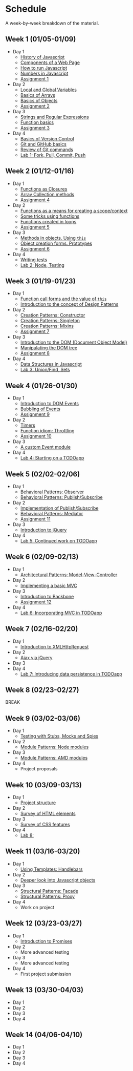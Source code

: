 # Schedule

A week-by-week breakdown of the material.

## Week  1 (01/05-01/09)

- Day 1
    - [History of Javascript](notes/history.md)
    - [Components of a Web Page](notes/page_components.md)
    - [How to run Javascript](notes/how_to_run.md)
    - [Numbers in Javascript](notes/numbers.md)
    - [Assignment 1](../assignments/1.md)
- Day 2
    - [Local and Global Variables](notes/local_vs_global.md)
    - [Basics of Arrays](notes/array_basics.md)
    - [Basics of Objects](notes/object_basics.md)
    - [Assignment 2](../assignments/2.md)
- Day 3
    - [Strings and Regular Expressions](notes/strings_and_re.md)
    - [Function basics](notes/functions_basic.md)
    - [Assignment 3](../assignments/3.md)
- Day 4
    - [Basics of Version Control](notes/git/version_control.md)
    - [Git and GitHub basics](notes/git/git_github_basics.md)
    - [Review of Git commands](notes/git/commands_review.md)
    - [Lab 1: Fork, Pull, Commit, Push](../labs/1.md)

## Week  2 (01/12-01/16)

- Day 1
    - [Functions as Closures](notes/function_closures.md)
    - [Array Collection methods](notes/array_methods.md)
    - [Assignment 4](../assignments/4.md)
- Day 2
    - [Functions as a means for creating a scope/context](notes/functions_for_scope.md)
    - [Some tricks using functions](notes/function_tricks.md)
    - [Functions created in loops](notes/functions_in_loops.md)
    - [Assignment 5](../assignments/5.md)
- Day 3
    - [Methods in objects. Using `this`](notes/object_methods.md)
    - [Object creation forms. Prototypes](notes/object_creation_prototypes.md)
    - [Assignment 6](../assignments/6.md)
- Day 4
    - [Writing tests](notes/test_writing.md)
    - [Lab 2: Node, Testing](../labs/2.md)

## Week  3 (01/19-01/23)

- Day 1
    - [Function call forms and the value of `this`](notes/function_calls_and_this.md)
    - [Introduction to the concept of Design Patterns](notes/design_patterns.md)
- Day 2
    - [Creation Patterns: Constructor](notes/pattern_constructor.md)
    - [Creation Patterns: Singleton](notes/pattern_singleton.md)
    - [Creation Patterns: Mixins](notes/pattern_mixin.md)
    - [Assignment 7](../assignments/7.md)
- Day 3
    - [Introduction to the DOM (Document Object Model)](notes/dom_intro.md)
    - [Manipulating the DOM tree](notes/dom_tree.md)
    - [Assignment 8](../assignments/8.md)
- Day 4
    - [Data Structures in Javascript](notes/data_structures.md)
    - [Lab 3: Union/Find, Sets](../labs/3.md)

## Week  4 (01/26-01/30)

- Day 1
    - [Introduction to DOM Events](notes/event_intro.md)
    - [Bubbling of Events](notes/event_bubbling.md)
    - [Assignment 9](../assignments/9.md)
- Day 2
    - [Timers](notes/event_timers.md)
    - [Function idiom: Throttling](notes/function_throttling.md)
    - [Assignment 10](../assignments/10.md)
- Day 3
    - [A custom Event module](notes/event_custom.md)
- Day 4
    - [Lab 4: Starting on a TODOapp](../labs/4.md)

## Week  5 (02/02-02/06)

- Day 1
    - [Behavioral Patterns: Observer](notes/pattern_observer.md)
    - [Behavioral Patterns: Publish/Subscribe](notes/pattern_pubsub.md)
- Day 2
    - [Implementation of Publish/Subscribe](notes/pubsub_implementation.md)
    - [Behavioral Patterns: Mediator](notes/pattern_mediator.md)
    - [Assignment 11](../assignments/11.md)
- Day 3
    - [Introduction to jQuery](notes/jquery_intro.md)
- Day 4
    - [Lab 5: Continued work on TODOapp](../labs/5.md)

## Week  6 (02/09-02/13)

- Day 1
    - [Architectural Patterns: Model-View-Controller](notes/pattern_mvc.md)
- Day 2
    - [Implementing a basic MVC](notes/mvc_implement.md)
- Day 3
    - [Introduction to Backbone](notes/backbone.md)
    - [Assignment 12](../assignments/12.md)
- Day 4
    - [Lab 6: Incorporating MVC in TODOapp](../labs/6.md)

## Week  7 (02/16-02/20)

- Day 1
    - [Introduction to XMLHttpRequest](notes/xhr_intro.md)
- Day 2
    - [Ajax via jQuery](notes/xhr_jquery.md)
- Day 3
- Day 4
    - [Lab 7: Introducing data persistence in TODOapp](../labs/7.md)

## Week  8 (02/23-02/27)

BREAK

## Week  9 (03/02-03/06)

- Day 1
    - [Testing with Stubs, Mocks and Spies](notes/test_stubs.md)
- Day 2
    - [Module Patterns: Node modules](notes/pattern_module.md)
- Day 3
    - [Module Patterns: AMD modules](notes/pattern_amd.md)
- Day 4
    - Project proposals

## Week 10 (03/09-03/13)

- Day 1
    - [Project structure](notes/project.md)
- Day 2
    - [Survey of HTML elements](notes/html_survey.md)
- Day 3
    - [Survey of CSS features](notes/css_survey.md)
- Day 4
    - [Lab 8: ](../labs/8.md)

## Week 11 (03/16-03/20)

- Day 1
    - [Using Templates: Handlebars](notes/templates.md)
- Day 2
    - [Deeper look into Javascript objects](notes/object_deeper.md)
- Day 3
    - [Structural Patterns: Facade](notes/pattern_facade.md)
    - [Structural Patterns: Proxy](notes/pattern_proxy.md)
- Day 4
    - Work on project

## Week 12 (03/23-03/27)

- Day 1
    - [Introduction to Promises](notes/promises.md)
- Day 2
    - More advanced testing
- Day 3
    - More advanced testing
- Day 4
    - First project submission

## Week 13 (03/30-04/03)

- Day 1
- Day 2
- Day 3
- Day 4

## Week 14 (04/06-04/10)

- Day 1
- Day 2
- Day 3
- Day 4
